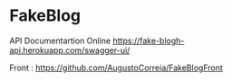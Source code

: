 # FakeBlog
API Documentartion Online
https://fake-blogh-api.herokuapp.com/swagger-ui/

Front : https://github.com/AugustoCorreia/FakeBlogFront
